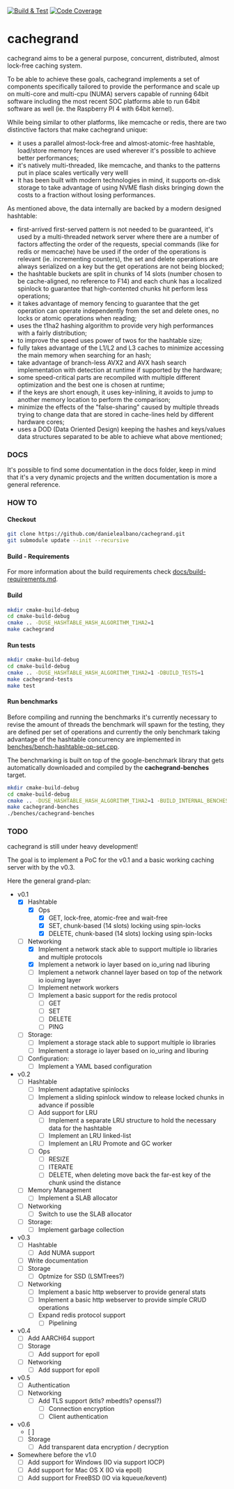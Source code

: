 [![Build & Test](https://github.com/danielealbano/cachegrand/workflows/Build%20&%20Test/badge.svg)](https://github.com/danielealbano/cachegrand/actions?query=branch%3Amaster+workflow%3A%22Build+%26+Test%22)
[![Code Coverage](https://img.shields.io/codecov/c/gh/danielealbano/cachegrand?label=code%20coverage)](https://codecov.io/gh/danielealbano/cachegrand)

cachegrand
==========

cachegrand aims to be a general purpose, concurrent, distributed, almost lock-free caching system.

To be able to achieve these goals, cachegrand implements a set of components specifically tailored to provide the
performance and scale up on multi-core and multi-cpu (NUMA) servers capable of running 64bit software including the
most recent SOC platforms able to run 64bit software as well (ie. the Raspberry PI 4 with 64bit kernel).

While being similar to other platforms, like memcache or redis, there are two distinctive factors that make cachegrand
unique:
- it uses a parallel almost-lock-free and almost-atomic-free hashtable, load/store memory fences are used wherever it's
  possible to achieve better performances;
- it's natively multi-threaded, like memcache, and thanks to the patterns put in place scales vertically very welll
- It has been built with modern technologies in mind, it supports on-disk storage to take advantage of using NVME flash
  disks bringing down the costs to a fraction without losing performances.

As mentioned above, the data internally are backed by a modern designed hashtable:
- first-arrived first-served pattern is not needed to be guaranteed, it's used by a multi-threaded network server where
  there are a number of factors affecting the order of the requests, special commands (like for redis or memcache) have
  be used if the order of the operations is relevant (ie. incrementing counters), the set and delete operations are
  always serialized on a key but the get operations are not being blocked;
- the hashtable buckets are split in chunks of 14 slots (number chosen to be cache-aligned, no reference to F14) and
  each chunk has a localized spinlock to guarantee that high-contented chunks hit perform less operations;
- it takes advantage of memory fencing to guarantee that the get operation can operate independently from the set and
  delete ones, no locks or atomic operations when reading;
- uses the t1ha2 hashing algorithm to provide very high performances with a fairly distribution;
- to improve the speed uses power of twos for the hashtable size;
- fully takes advantage of the L1/L2 and L3 caches to minimize accessing the main memory when searching for an hash;
- take advantage of branch-less AVX2 and AVX hash search implementation with detection at runtime if supported by the
  hardware;
- some speed-critical parts are recompiled with multiple different optimization and the best one is chosen at runtime;
- if the keys are short enough, it uses key-inlining, it avoids to jump to another memory location to perform the 
  comparison;
- minimize the effects of the "false-sharing" caused by multiple threads trying to change data that are stored in
  cache-lines held by different hardware cores;
- uses a DOD (Data Oriented Design) keeping the hashes and keys/values data structures separated to be able to achieve
  what above mentioned;

### DOCS

It's possible to find some documentation in the docs folder, keep in mind that it's a very dynamic projects and the
written documentation is more a general reference.

### HOW TO

#### Checkout

```bash
git clone https://github.com/danielealbano/cachegrand.git
git submodule update --init --recursive
```

#### Build - Requirements

For more information about the build requirements check [docs/build-requirements.md](docs/build-requirements.md).

#### Build

```bash
mkdir cmake-build-debug
cd cmake-build-debug
cmake .. -DUSE_HASHTABLE_HASH_ALGORITHM_T1HA2=1
make cachegrand
```

#### Run tests
```bash
mkdir cmake-build-debug
cd cmake-build-debug
cmake .. -DUSE_HASHTABLE_HASH_ALGORITHM_T1HA2=1 -DBUILD_TESTS=1
make cachegrand-tests
make test
```

#### Run benchmarks

Before compiling and running the benchmarks it's currently necessary to revise the amount of threads the benchmark will
spawn for the testing, they are defined per set of operations and currently the only benchmark taking advantage of the
hashtable concurrency are implemented in [benches/bench-hashtable-op-set.cpp](benches/bench-hashtable-op-set.cpp).

The benchmarking is built on top of the google-benchmark library that gets automatically downloaded and compiled by
the **cachegrand-benches** target.

```bash
mkdir cmake-build-debug
cd cmake-build-debug
cmake .. -DUSE_HASHTABLE_HASH_ALGORITHM_T1HA2=1 -BUILD_INTERNAL_BENCHES=1
make cachegrand-benches
./benches/cachegrand-benches
```

### TODO

cachegrand is still under heavy development!

The goal is to implement a PoC for the v0.1 and a basic working caching server with by the v0.3.

Here the general grand-plan:
- v0.1 
    - [x] Hashtable
        - [x] Ops
            - [x] GET, lock-free, atomic-free and wait-free
            - [x] SET, chunk-based (14 slots) locking using spin-locks
            - [x] DELETE, chunk-based (14 slots) locking using spin-locks
    - [ ] Networking
        - [x] Implement a network stack able to support multiple io libraries and multiple protocols 
        - [x] Implement a network io layer based on io_uring nad liburing
        - [ ] Implement a network channel layer based on top of the network io iouirng layer
        - [ ] Implement network workers
        - [ ] Implement a basic support for the redis protocol
            - [ ] GET
            - [ ] SET
            - [ ] DELETE
            - [ ] PING
    - [ ] Storage: 
        - [ ] Implement a storage stack able to support multiple io libraries 
        - [ ] Implement a storage io layer based on io_uring and liburing
    - [ ] Configuration:
        - [ ] Implement a YAML based configuration

- v0.2
    - [ ] Hashtable
        - [ ] Implement adaptative spinlocks
        - [ ] Implement a sliding spinlock window to release locked chunks in advance if possible
        - [ ] Add support for LRU
            - [ ] Implement a separate LRU structure to hold the necessary data for the hashtable
            - [ ] Implement an LRU linked-list
            - [ ] Implement an LRU Promote and GC worker
        - [ ] Ops
            - [ ] RESIZE
            - [ ] ITERATE
            - [ ] DELETE, when deleting move back the far-est key of the chunk usind the distance
    - [ ] Memory Management
        - [ ] Implement a SLAB allocator        
    - [ ] Networking
        - [ ] Switch to use the SLAB allocator
    - [ ] Storage:
        - [ ] Implement garbage collection

- v0.3
    - [ ] Hashtable
        - [ ] Add NUMA support
    - [ ] Write documentation
    - [ ] Storage
        - [ ] Optmize for SSD (LSMTrees?) 
    - [ ] Networking
        - [ ] Implement a basic http webserver to provide general stats
        - [ ] Implement a basic http webserver to provide simple CRUD operations 
        - [ ] Expand redis protocol support
            - [ ] Pipelining

- v0.4
    - [ ] Add AARCH64 support
    - [ ] Storage
        - [ ] Add support for epoll
    - [ ] Networking
        - [ ] Add support for epoll

- v0.5
    - [ ] Authentication
    - [ ] Networking
        - [ ] Add TLS support (ktls? mbedtls? openssl?)
            - [ ] Connection encryption
            - [ ] Client authentication

- v0.6
    - [ ]
    - [ ] Storage
        - [ ] Add transparent data encryption / decryption

- Somewhere before the v1.0
    - [ ] Add support for Windows (IO via support IOCP)
    - [ ] Add support for Mac OS X (IO via epoll)
    - [ ] Add support for FreeBSD (IO via kqueue/kevent)
